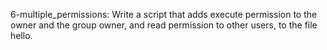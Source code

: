 6-multiple_permissions: Write a script that adds execute permission to the owner and the group owner, and read permission to other users, to the file hello.
